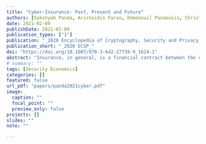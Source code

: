 ```yaml
---
title: "Cyber-Insurance: Past, Present and Future"
authors: [Sakshyam Panda, Aristeidis Farao, Emmanouil Panaousis, Christos Xenakis]
date: 2021-02-09
publishDate: 2021-02-09
publication_types: ["1"]
publication: "_2020 Encyclopedia of Cryptography, Security and Privacy_"
publication_short: "_2020 ECSP_"
doi: "https://doi.org/10.1007/978-3-642-27739-9_1624-1"
abstract: "Insurance, in general, is a financial contract between the one buying the insurance (also known as the policyholder or insured) and the one providing insurance (known as insurance carrier or insurer). The contract, known as the insurance policy, typically states that the policyholder will pay a regular insurance premium in exchange for a financial compensation, also known as indemnification, in the event of a loss defined in the insurance policy. Insurance is used to manage risks by transferring them to the insurer, and cyber-insurance in particular deals with cyber risks covering direct and indirect damages caused by cyberattacks. The cyber-insurance market is still growing and has been receiving broader interest from research communities and government bodies over the years. This paper provides an overview of cyber-insurance, novel models proposed throughout the years and future challenges to be addressed for cyber-insurance to become a key component of an organisation’s and household’s cyber risk management approach."
# summary: ""
tags: [Security Economics]
categories: []
featured: false
url_pdf: "papers/panda2021cyber.pdf"
image:
  caption: ""
  focal_point: ""
  preview_only: false
projects: []
slides: ""
note: ""

---
```

